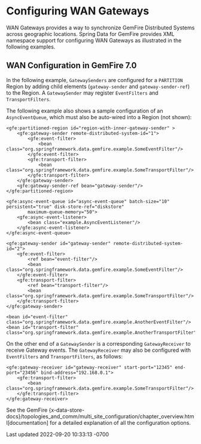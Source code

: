 <div id="header">

# Configuring WAN Gateways

</div>

<div id="content">

<div id="preamble">

<div class="sectionbody">

<div class="paragraph">

WAN Gateways provides a way to synchronize GemFire Distributed
Systems across geographic locations. Spring Data for GemFire provides XML namespace
support for configuring WAN Gateways as illustrated in the following
examples.

</div>

</div>

</div>

<div class="sect1">

## WAN Configuration in GemFire 7.0

<div class="sectionbody">

<div class="paragraph">

In the following example, `GatewaySenders` are configured for a
`PARTITION` Region by adding child elements (`gateway-sender` and
`gateway-sender-ref`) to the Region. A `GatewaySender` may register
`EventFilters` and `TransportFilters`.

</div>

<div class="paragraph">

The following example also shows a sample configuration of an
`AsyncEventQueue`, which must also be auto-wired into a Region (not
shown):

</div>

<div class="listingblock">

<div class="content">

``` highlight
<gfe:partitioned-region id="region-with-inner-gateway-sender" >
    <gfe:gateway-sender remote-distributed-system-id="1">
        <gfe:event-filter>
            <bean class="org.springframework.data.gemfire.example.SomeEventFilter"/>
        </gfe:event-filter>
        <gfe:transport-filter>
            <bean class="org.springframework.data.gemfire.example.SomeTransportFilter"/>
        </gfe:transport-filter>
    </gfe:gateway-sender>
    <gfe:gateway-sender-ref bean="gateway-sender"/>
</gfe:partitioned-region>

<gfe:async-event-queue id="async-event-queue" batch-size="10" persistent="true" disk-store-ref="diskstore"
        maximum-queue-memory="50">
    <gfe:async-event-listener>
        <bean class="example.AsyncEventListener"/>
    </gfe:async-event-listener>
</gfe:async-event-queue>

<gfe:gateway-sender id="gateway-sender" remote-distributed-system-id="2">
    <gfe:event-filter>
        <ref bean="event-filter"/>
        <bean class="org.springframework.data.gemfire.example.SomeEventFilter"/>
    </gfe:event-filter>
    <gfe:transport-filter>
        <ref bean="transport-filter"/>
        <bean class="org.springframework.data.gemfire.example.SomeTransportFilter"/>
    </gfe:transport-filter>
</gfe:gateway-sender>

<bean id="event-filter" class="org.springframework.data.gemfire.example.AnotherEventFilter"/>
<bean id="transport-filter" class="org.springframework.data.gemfire.example.AnotherTransportFilter"/>
```

</div>

</div>

<div class="paragraph">

On the other end of a `GatewaySender` is a corresponding
`GatewayReceiver` to receive Gateway events. The `GatewayReceiver` may
also be configured with `EventFilters` and `TransportFilters`, as
follows:

</div>

<div class="listingblock">

<div class="content">

``` highlight
<gfe:gateway-receiver id="gateway-receiver" start-port="12345" end-port="23456" bind-address="192.168.0.1">
    <gfe:transport-filter>
        <bean class="org.springframework.data.gemfire.example.SomeTransportFilter"/>
    </gfe:transport-filter>
</gfe:gateway-receiver>
```

</div>

</div>

<div class="paragraph">

See the GemFire
{x-data-store-docs}/topologies_and_comm/multi_site_configuration/chapter_overview.html\[documentation\]
for a detailed explanation of all the configuration options.

</div>

</div>

</div>

</div>

<div id="footer">

<div id="footer-text">

Last updated 2022-09-20 10:33:13 -0700

</div>

</div>
